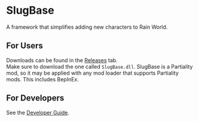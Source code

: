 # SlugBase
A framework that simplifies adding new characters to Rain World.

## For Users
Downloads can be found in the [Releases](https://github.com/SlimeCubed/SlugBase/releases) tab.<br> Make sure to download the one called `SlugBase.dll`.
SlugBase is a Partiality mod, so it may be applied with any mod loader that supports Partiality mods. This includes BepInEx.

## For Developers
See the [Developer Guide](https://github.com/SlimeCubed/SlugBase/wiki/Developer-Guide).
